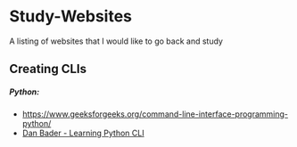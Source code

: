 # Study-Websites
A listing of websites that I would like to go back and study


## Creating CLIs
##### Python:
  * https://www.geeksforgeeks.org/command-line-interface-programming-python/
  * [Dan Bader - Learning Python CLI](https://dbader.org/blog/python-commandline-tools-with-click)
